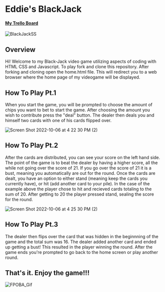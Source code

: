 # Eddie's BlackJack

#### [My Trello Board](https://trello.com/b/3fYI1fAz/eddies-blackjack-project)

![BlackJackSS](https://user-images.githubusercontent.com/113399775/194398737-f37472ac-fd88-414a-9bcd-209fd19db92f.png)

## Overview

Hi! Welcome to my Black-Jack video game utilizing aspects of coding with HTML CSS and Javascript. To play fork and clone this repository. After forking and cloning open the home.html file. This will redirect you to a web browser where the home page of my videogame will be displayed.

## How To Play Pt.1

When you start the game, you will be prompted to choose the amount of chips you want to bet to start the game. After choosing the amount you wish to contribute press the "deal" button. The dealer then deals you and himself two cards with one of his cards flipped over.

![Screen Shot 2022-10-06 at 4 22 30 PM (2)](https://user-images.githubusercontent.com/113399775/194412245-d08cb860-e487-4b31-9d9f-aa640e119479.png)

## How To Play Pt.2

After the cards are distributed, you can see your score on the left hand side. The point of the game is to beat the dealer by having a higher score, all the while not going over the score of 21. If you go over the score of 21 it is a bust, meaning you automatically are out for the round. Once the cards are dealt, you have an option to either stand (meaning keep the cards you currently have), or hit (add another card to your pile). In the case of the example above the player chose to hit and recieved cards totaling to the sum of 20. After getting to 20 the player pressed stand, sealing the score for the round.

![Screen Shot 2022-10-06 at 4 25 30 PM (2)](https://user-images.githubusercontent.com/113399775/194413531-08fed89a-4667-4321-af40-89d57fe82106.png)

## How To Play Pt.3

The dealer then flips over the card that was hidden in the beginnning of the game and the total sum was 16. The dealer added another card and ended up getting a bust! This resulted in the player winning the round. After the game ends you're prompted to go back to the home screen or play another round.

## That's it. Enjoy the game!!!

![FPOBA_Gif](https://external-content.duckduckgo.com/iu/?u=http%3A%2F%2Fwww.thisworldrocks.com%2Fwp-content%2Fuploads%2F2013%2F01%2Fhangoverbj.gif&f=1&nofb=1&ipt=107435eb1514fdb16c7f9bfcff00cea9aac2cc3eaf10d7be59e09ba3eae769cc&ipo=images)
